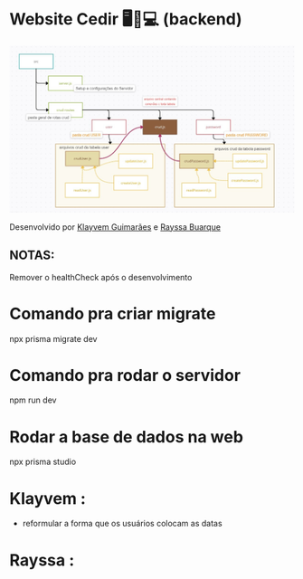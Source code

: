# Website Cedir 🖥️💾💻 (backend) 

![Diagrama de estruturação do CRUD](diagram.jpeg)

Desenvolvido por [Klayvem Guimarães](https://github.com/KlayvemGuimaraes) e [Rayssa Buarque](https://github.com/RayssaBuarque)

## NOTAS:

Remover o healthCheck após o desenvolvimento

# Comando pra criar migrate
npx prisma migrate dev


# Comando pra rodar o servidor
npm run dev

# Rodar a base de dados na web
npx prisma studio

# Klayvem : 

- reformular a forma que os usuários colocam as datas

# Rayssa : 
